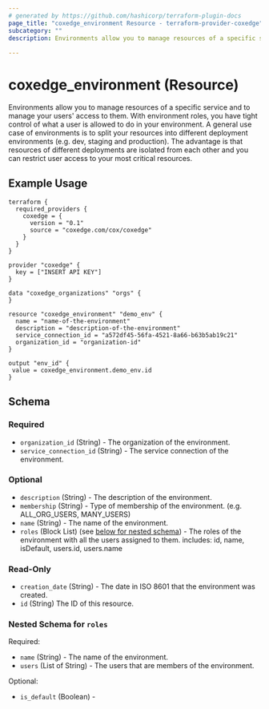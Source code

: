 ```yaml
---
# generated by https://github.com/hashicorp/terraform-plugin-docs
page_title: "coxedge_environment Resource - terraform-provider-coxedge"
subcategory: ""
description: Environments allow you to manage resources of a specific service and to manage your users' access to them. With environment roles, you have tight control of what a user is allowed to do in your environment. A general use case of environments is to split your resources into different deployment environments (e.g. dev, staging and production). The advantage is that resources of different deployments are isolated from each other and you can restrict user access to your most critical resources.
  
---
```


# coxedge_environment (Resource)
Environments allow you to manage resources of a specific service and to manage your users' access to them. With environment roles, you have tight control of what a user is allowed to do in your environment. A general use case of environments is to split your resources into different deployment environments (e.g. dev, staging and production). The advantage is that resources of different deployments are isolated from each other and you can restrict user access to your most critical resources.


Example Usage
---
```
terraform {
  required_providers {
    coxedge = {
      version = "0.1"
      source = "coxedge.com/cox/coxedge"
    }
  }
}

provider "coxedge" {
  key = ["INSERT API KEY"]
}

data "coxedge_organizations" "orgs" {
}

resource "coxedge_environment" "demo_env" {
  name = "name-of-the-environment"
  description = "description-of-the-environment"
  service_connection_id = "a572df45-56fa-4521-8a66-b63b5ab19c21"
  organization_id = "organization-id"
}

output "env_id" {
 value = coxedge_environment.demo_env.id
}
```
## Schema

### Required

- `organization_id` (String) - The organization of the environment.
- `service_connection_id` (String) - The service connection of the environment.

### Optional

- `description` (String) - The description of the environment.
- `membership` (String) - Type of membership of the environment. (e.g. ALL_ORG_USERS, MANY_USERS)
- `name` (String) - The name of the environment.
- `roles` (Block List) (see [below for nested schema](#nestedblock--roles)) - The roles of the environment with all the users assigned to them.
  includes: id, name, isDefault, users.id, users.name

### Read-Only

- `creation_date` (String) - The date in ISO 8601 that the environment was created.
- `id` (String) The ID of this resource.

<a id="nestedblock--roles"></a>
### Nested Schema for `roles`

Required:

- `name` (String) - The name of the environment.
- `users` (List of String) - The users that are members of the environment.

Optional:

- `is_default` (Boolean) - 


